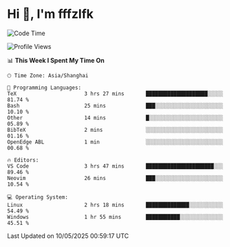 # Hi 👋, I'm fffzlfk

<!--START_SECTION:waka-->
![Code Time](http://img.shields.io/badge/Code%20Time-1%2C298%20hrs%204%20mins-blue)

![Profile Views](http://img.shields.io/badge/Profile%20Views-0-blue)

📊 **This Week I Spent My Time On** 

```text
🕑︎ Time Zone: Asia/Shanghai

💬 Programming Languages: 
TeX                      3 hrs 27 mins       ████████████████████░░░░░   81.74 % 
Bash                     25 mins             ███░░░░░░░░░░░░░░░░░░░░░░   10.10 % 
Other                    14 mins             █░░░░░░░░░░░░░░░░░░░░░░░░   05.89 % 
BibTeX                   2 mins              ░░░░░░░░░░░░░░░░░░░░░░░░░   01.16 % 
OpenEdge ABL             1 min               ░░░░░░░░░░░░░░░░░░░░░░░░░   00.68 % 

🔥 Editors: 
VS Code                  3 hrs 47 mins       ██████████████████████░░░   89.46 % 
Neovim                   26 mins             ███░░░░░░░░░░░░░░░░░░░░░░   10.54 % 

💻 Operating System: 
Linux                    2 hrs 18 mins       ██████████████░░░░░░░░░░░   54.49 % 
Windows                  1 hr 55 mins        ███████████░░░░░░░░░░░░░░   45.51 % 
```


 Last Updated on 10/05/2025 00:59:17 UTC
<!--END_SECTION:waka-->
